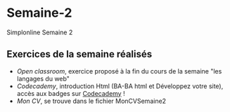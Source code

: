 # Semaine-2

Simplonline Semaine 2

## Exercices de la semaine réalisés

* _Open classroom_, exercice proposé à la fin du cours de la semaine "les langages du web"
* _Codecademy_, introduction Html (BA-BA html  et Développez votre site), accès aux badges sur [Codecademy](https://www.codecademy.com/fr/users/valcott/achievements) !
* _Mon CV_, se trouve dans le fichier MonCVSemaine2